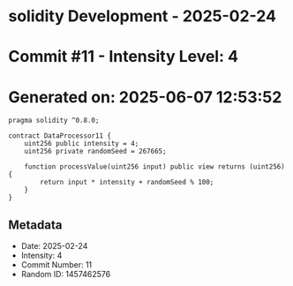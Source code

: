 ﻿# solidity Development - 2025-02-24
# Commit #11 - Intensity Level: 4
# Generated on: 2025-06-07 12:53:52
```solidity
pragma solidity ^0.8.0;

contract DataProcessor11 {
    uint256 public intensity = 4;
    uint256 private randomSeed = 267665;

    function processValue(uint256 input) public view returns (uint256) {
        return input * intensity + randomSeed % 100;
    }
}
```
## Metadata
- Date: 2025-02-24
- Intensity: 4
- Commit Number: 11
- Random ID: 1457462576
